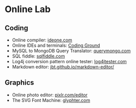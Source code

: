 # Online Lab

## Coding

* Online compiler:  [ideone.com](https://ideone.com)
* Online IDEs and terminals:  [Coding Ground](https://www.tutorialspoint.com/codingground.htm)
* MySQL to MongoDB Query Translator:  [querymongo.com](http://www.querymongo.com/)
* SQL fiddle:  [sqlfiddle.com](http://sqlfiddle.com/)
* Log4j conversion pattern online tester:  [log4jtester.com](http://log4jtester.com)
* Markdown editor: [jbt.github.io/markdown-editor/](https://jbt.github.io/markdown-editor/)

## Graphics

* Online photo editor:  [pixlr.com/editor](https://pixlr.com/editor/)
* The SVG Font Machine:  [glyphter.com](https://glyphter.com/)
